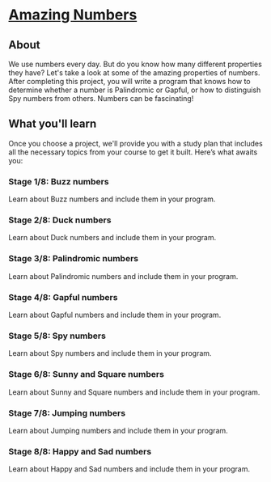 # [Amazing Numbers](https://hyperskill.org/projects/184)

## About
We use numbers every day. But do you know how many different properties they have? Let's take a look at some of the amazing properties of numbers. After completing this project, you will write a program that knows how to determine whether a number is Palindromic or Gapful, or how to distinguish Spy numbers from others. Numbers can be fascinating!

## What you'll learn
Once you choose a project, we'll provide you with a study plan that includes all the necessary topics from your course to get it built. Here’s what awaits you:

### Stage 1/8: Buzz numbers
Learn about Buzz numbers and include them in your program.

### Stage 2/8: Duck numbers
Learn about Duck numbers and include them in your program.

### Stage 3/8: Palindromic numbers
Learn about Palindromic numbers and include them in your program.

### Stage 4/8: Gapful numbers
Learn about Gapful numbers and include them in your program.

### Stage 5/8: Spy numbers
Learn about Spy numbers and include them in your program.

### Stage 6/8: Sunny and Square numbers
Learn about Sunny and Square numbers and include them in your program.

### Stage 7/8: Jumping numbers
Learn about Jumping numbers and include them in your program.

### Stage 8/8: Happy and Sad numbers
Learn about Happy and Sad numbers and include them in your program.

